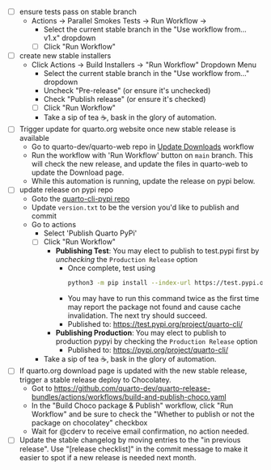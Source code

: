 - [ ] ensure tests pass on stable branch
  - Actions -> Parallel Smokes Tests -> Run Workflow ->
    - Select the current stable branch in the "Use workflow from... v1.x" dropdown
    - [ ] Click "Run Workflow"
- [ ] create new stable installers
  - Click Actions -> Build Installers -> "Run Workflow" Dropdown Menu
    - Select the current stable branch in the "Use workflow from..." dropdown
    - Uncheck "Pre-release" (or ensure it's unchecked)
    - Check "Publish release" (or ensure it's checked)
    - [ ] Click "Run Workflow"
    - Take a sip of tea ☕, bask in the glory of automation.
- [ ] Trigger update for quarto.org website once new stable release is available
  - Go to quarto-dev/quarto-web repo in [Update Downloads](https://github.com/quarto-dev/quarto-web/actions/workflows/update-downloads.yml) workflow
  - Run the workflow with 'Run Workflow' button on `main` branch.
    This will check the new release, and update the files in quarto-web to update the Download page.
  - While this automation is running, update the release on pypi below.
- [ ] update release on pypi repo
  - Goto the [quarto-cli-pypi repo](https://github.com/quarto-dev/quarto-cli-pypi)
  - Update `version.txt` to be the version you'd like to publish and commit
  - Go to actions
    - Select 'Publish Quarto PyPi'
    - [ ] Click "Run Workflow"
      - **Publishing Test**: You may elect to publish to test.pypi first by _unchecking_ the `Production Release` option
        - Once complete, test using
          ```bash
          python3 -m pip install --index-url https://test.pypi.org/ --extra-index-url https://pypi.org/ quarto-cli
          ```
        - You may have to run this command twice as the first time may report the package not found and cause cache invalidation. The next try should succeed.
        - Published to: <https://test.pypi.org/project/quarto-cli/>
      - **Publishing Production**: You may elect to publish to production pypyi by checking the `Production Release` option
        - Published to: <https://pypi.org/project/quarto-cli/>
    - Take a sip of tea ☕, bask in the glory of automation.
- [ ] If quarto.org download page is updated with the new stable release, trigger a stable release deploy to Chocolatey.
  - Got to <https://github.com/quarto-dev/quarto-release-bundles/actions/workflows/build-and-publish-choco.yaml>
  - In the "Build Choco package & Publish" workflow, click "Run Workflow" and be sure to check the "Whether to publish or not the package on chocolatey" checkbox
  - Wait for @cderv to receive email confirmation, no action needed.
- [ ] Update the stable changelog by moving entries to the "in previous release". Use "[release checklist]" in the commit message to make it easier to spot if a new release is needed next month.
